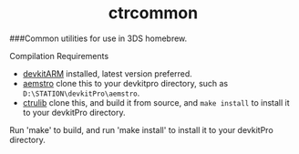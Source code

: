 <b><center>ctrcommon</center></b>
==========

###Common utilities for use in 3DS homebrew.

Compilation Requirements

* [devkitARM](http://sourceforge.net/projects/devkitpro/files/devkitARM/) installed, latest version preferred.
* [aemstro](https://github.com/smealum/aemstro) clone this to your devkitpro directory, such as `D:\STATION\devkitPro\aemstro`.
* [ctrulib](https://github.com/smealum/ctrulib) clone this, and build it from source, and `make install` to install it to your devkitPro directory.

Run 'make' to build, and run 'make install' to install it to your devkitPro directory.

